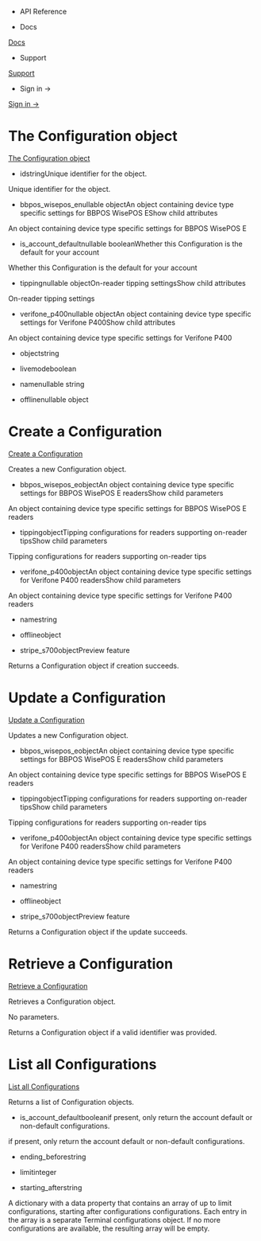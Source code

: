 - API Reference

- Docs

[Docs](/)

- Support

[Support](https://support.stripe.com)

- Sign in →

[Sign in →](https://dashboard.stripe.com/login)

# The Configuration object

[The Configuration object](/api/terminal/configuration/object)

- idstringUnique identifier for the object.

Unique identifier for the object.

- bbpos_wisepos_enullable objectAn object containing device type specific settings for BBPOS WisePOS EShow child attributes

An object containing device type specific settings for BBPOS WisePOS E

- is_account_defaultnullable booleanWhether this Configuration is the default for your account

Whether this Configuration is the default for your account

- tippingnullable objectOn-reader tipping settingsShow child attributes

On-reader tipping settings

- verifone_p400nullable objectAn object containing device type specific settings for Verifone P400Show child attributes

An object containing device type specific settings for Verifone P400

- objectstring

- livemodeboolean

- namenullable string

- offlinenullable object

# Create a Configuration

[Create a Configuration](/api/terminal/configuration/create)

Creates a new Configuration object.

- bbpos_wisepos_eobjectAn object containing device type specific settings for BBPOS WisePOS E readersShow child parameters

An object containing device type specific settings for BBPOS WisePOS E readers

- tippingobjectTipping configurations for readers supporting on-reader tipsShow child parameters

Tipping configurations for readers supporting on-reader tips

- verifone_p400objectAn object containing device type specific settings for Verifone P400 readersShow child parameters

An object containing device type specific settings for Verifone P400 readers

- namestring

- offlineobject

- stripe_s700objectPreview feature

Returns a Configuration object if creation succeeds.

# Update a Configuration

[Update a Configuration](/api/terminal/configuration/update)

Updates a new Configuration object.

- bbpos_wisepos_eobjectAn object containing device type specific settings for BBPOS WisePOS E readersShow child parameters

An object containing device type specific settings for BBPOS WisePOS E readers

- tippingobjectTipping configurations for readers supporting on-reader tipsShow child parameters

Tipping configurations for readers supporting on-reader tips

- verifone_p400objectAn object containing device type specific settings for Verifone P400 readersShow child parameters

An object containing device type specific settings for Verifone P400 readers

- namestring

- offlineobject

- stripe_s700objectPreview feature

Returns a Configuration object if the update succeeds.

# Retrieve a Configuration

[Retrieve a Configuration](/api/terminal/configuration/retrieve)

Retrieves a Configuration object.

No parameters.

Returns a Configuration object if a valid identifier was provided.

# List all Configurations

[List all Configurations](/api/terminal/configuration/list)

Returns a list of Configuration objects.

- is_account_defaultbooleanif present, only return the account default or non-default configurations.

if present, only return the account default or non-default configurations.

- ending_beforestring

- limitinteger

- starting_afterstring

A dictionary with a data property that contains an array of up to limit configurations, starting after configurations configurations. Each entry in the array is a separate Terminal configurations object. If no more configurations are available, the resulting array will be empty.
